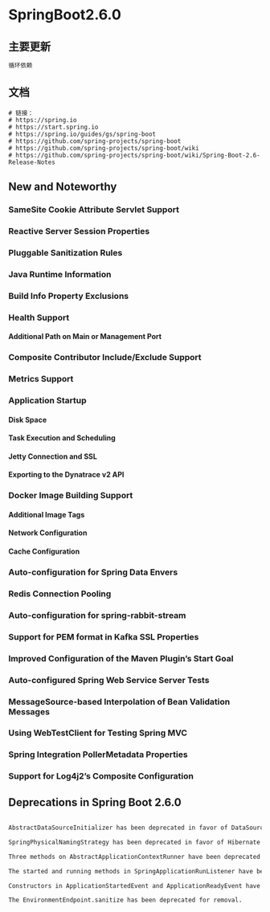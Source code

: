# SpringBoot2.6.0

## 主要更新

```html
循环依赖
```



## 文档

```shell
# 链接：
# https://spring.io
# https://start.spring.io
# https://spring.io/guides/gs/spring-boot
# https://github.com/spring-projects/spring-boot
# https://github.com/spring-projects/spring-boot/wiki
# https://github.com/spring-projects/spring-boot/wiki/Spring-Boot-2.6-Release-Notes
```



## New and Noteworthy

### SameSite Cookie Attribute Servlet Support

### Reactive Server Session Properties

### Pluggable Sanitization Rules

### Java Runtime Information

### Build Info Property Exclusions



### Health Support

#### Additional Path on Main or Management Port

### Composite Contributor Include/Exclude Support

### Metrics Support

### Application Startup

#### Disk Space

#### Task Execution and Scheduling

#### Jetty Connection and SSL

#### Exporting to the Dynatrace v2 API

### Docker Image Building Support

#### Additional Image Tags

#### Network Configuration

#### Cache Configuration

### Auto-configuration for Spring Data Envers

### Redis Connection Pooling

### Auto-configuration for spring-rabbit-stream

### Support for PEM format in Kafka SSL Properties

### Improved Configuration of the Maven Plugin’s Start Goal

### Auto-configured Spring Web Service Server Tests

### MessageSource-based Interpolation of Bean Validation Messages

### Using WebTestClient for Testing Spring MVC

### Spring Integration PollerMetadata Properties

### Support for Log4j2’s Composite Configuration



## Deprecations in Spring Boot 2.6.0

```html

AbstractDataSourceInitializer has been deprecated in favor of DataSourceScriptDatabaseInitializer. Similarly, subclasses of AbstractDataSourceInitializer have been deprecated in favour of new DataSourceScriptDatabaseInitializer-based equivalents.

SpringPhysicalNamingStrategy has been deprecated in favor of Hibernate 5.5’s CamelCaseToUnderscoresNamingStrategy

Three methods on AbstractApplicationContextRunner have been deprecated in favor of new RunnerConfiguration-based equivalents

The started and running methods in SpringApplicationRunListener have been replaced with versions that accept a Duration.

Constructors in ApplicationStartedEvent and ApplicationReadyEvent have been replaced with versions that accept a Duration.

The EnvironmentEndpoint.sanitize has been deprecated for removal.
```

